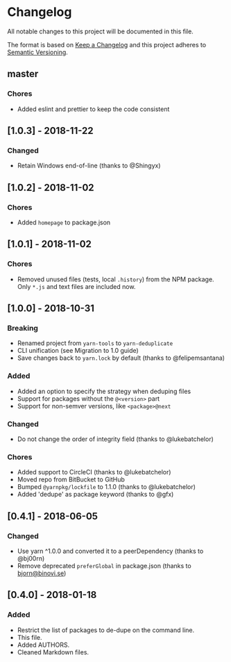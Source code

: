 # Changelog

All notable changes to this project will be documented in this file.

The format is based on [Keep a Changelog](http://keepachangelog.com/en/1.0.0/)
and this project adheres to [Semantic Versioning](http://semver.org/spec/v2.0.0.html).

## master

### Chores

- Added eslint and prettier to keep the code consistent

## [1.0.3] - 2018-11-22

### Changed

- Retain Windows end-of-line (thanks to @Shingyx)

## [1.0.2] - 2018-11-02

### Chores

- Added `homepage` to package.json

## [1.0.1] - 2018-11-02

### Chores

- Removed unused files (tests, local `.history`) from the NPM package. Only `*.js` and
  text files are included now.

## [1.0.0] - 2018-10-31

### Breaking

- Renamed project from `yarn-tools` to `yarn-deduplicate`
- CLI unification (see Migration to 1.0 guide)
- Save changes back to `yarn.lock` by default (thanks to @felipemsantana)

### Added

- Added an option to specify the strategy when deduping files
- Support for packages without the `@<version>` part
- Support for non-semver versions, like `<package>@next`

### Changed

- Do not change the order of integrity field (thanks to @lukebatchelor)

### Chores

- Added support to CircleCI (thanks to @lukebatchelor)
- Moved repo from BitBucket to GitHub
- Bumped `@yarnpkg/lockfile` to 1.1.0 (thanks to @lukebatchelor)
- Added 'dedupe' as package keyword (thanks to @gfx)

## [0.4.1] - 2018-06-05

### Changed

- Use yarn ^1.0.0 and converted it to a peerDependency (thanks to @bj00rn)
- Remove deprecated `preferGlobal` in package.json (thanks to bjorn@binovi.se)

## [0.4.0] - 2018-01-18

### Added

- Restrict the list of packages to de-dupe on the command line.
- This file.
- Added AUTHORS.
- Cleaned Markdown files.

